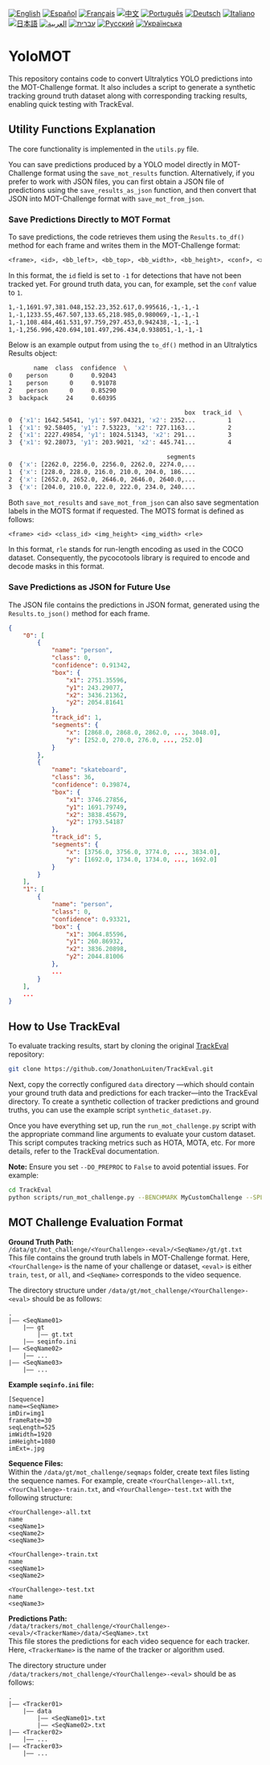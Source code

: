 [![English](https://img.shields.io/badge/lang-English-blue)](README.en.md)
[![Español](https://img.shields.io/badge/lang-Español-purple)](README.es.md)
[![Français](https://img.shields.io/badge/lang-Français-yellow)](README.fr.md)
[![中文](https://img.shields.io/badge/lang-中文-red)](README.zh.md)
[![Português](https://img.shields.io/badge/lang-Português-brightgreen)](README.pt.md)
[![Deutsch](https://img.shields.io/badge/lang-Deutsch-blueviolet)](README.de.md)
[![Italiano](https://img.shields.io/badge/lang-Italiano-orange)](README.it.md)
[![日本語](https://img.shields.io/badge/lang-日本語-yellowgreen)](README.jp.md)
[![العربية](https://img.shields.io/badge/lang-العربية-lightgrey)](README.ar.md)
[![עברית](https://img.shields.io/badge/lang-עברית-teal)](README.he.md)
[![Русский](https://img.shields.io/badge/lang-Русский-lightblue)](README.ru.md)
[![Українська](https://img.shields.io/badge/lang-Українська-skyblue)](README.uk.md)

# YoloMOT

This repository contains code to convert Ultralytics YOLO predictions into the MOT-Challenge format. It also includes a script to generate a synthetic tracking ground truth dataset along with corresponding tracking results, enabling quick testing with TrackEval.

## Utility Functions Explanation

The core functionality is implemented in the `utils.py` file.

You can save predictions produced by a YOLO model directly in MOT-Challenge format using the `save_mot_results` function. Alternatively, if you prefer to work with JSON files, you can first obtain a JSON file of predictions using the `save_results_as_json` function, and then convert that JSON into MOT-Challenge format with `save_mot_from_json`.

### Save Predictions Directly to MOT Format

To save predictions, the code retrieves them using the `Results.to_df()` method for each frame and writes them in the MOT-Challenge format:
```txt
<frame>, <id>, <bb_left>, <bb_top>, <bb_width>, <bb_height>, <conf>, <x>, <y>, <z>
```
In this format, the `id` field is set to `-1` for detections that have not been tracked yet. For ground truth data, you can, for example, set the `conf` value to `1`.

```txt
1,-1,1691.97,381.048,152.23,352.617,0.995616,-1,-1,-1
1,-1,1233.55,467.507,133.65,218.985,0.980069,-1,-1,-1
1,-1,108.484,461.531,97.759,297.453,0.942438,-1,-1,-1
1,-1,256.996,420.694,101.497,296.434,0.938051,-1,-1,-1
```

Below is an example output from using the `to_df()` method in an Ultralytics Results object:

```bash
       name  class  confidence  \
0    person      0     0.92043   
1    person      0     0.91078   
2    person      0     0.85290   
3  backpack     24     0.60395   

                                                 box  track_id  \
0  {'x1': 1642.54541, 'y1': 597.04321, 'x2': 2352...         1   
1  {'x1': 92.58405, 'y1': 7.53223, 'x2': 727.1163...         2   
2  {'x1': 2227.49854, 'y1': 1024.51343, 'x2': 291...         3   
3  {'x1': 92.28073, 'y1': 203.9021, 'x2': 445.741...         4   

                                            segments  
0  {'x': [2262.0, 2256.0, 2256.0, 2262.0, 2274.0,...  
1  {'x': [228.0, 228.0, 216.0, 210.0, 204.0, 186....  
2  {'x': [2652.0, 2652.0, 2646.0, 2646.0, 2640.0,...  
3  {'x': [204.0, 210.0, 222.0, 222.0, 234.0, 240....  
```

Both `save_mot_results` and `save_mot_from_json` can also save segmentation labels in the MOTS format if requested. The MOTS format is defined as follows:

```txt
<frame> <id> <class_id> <img_height> <img_width> <rle>
```

In this format, `rle` stands for run-length encoding as used in the COCO dataset. Consequently, the pycocotools library is required to encode and decode masks in this format.

### Save Predictions as JSON for Future Use

The JSON file contains the predictions in JSON format, generated using the `Results.to_json()` method for each frame.

```json
{
    "0": [
        {
            "name": "person",
            "class": 0,
            "confidence": 0.91342,
            "box": {
                "x1": 2751.35596,
                "y1": 243.29077,
                "x2": 3436.21362,
                "y2": 2054.81641
            },
            "track_id": 1,
            "segments": {
                "x": [2868.0, 2868.0, 2862.0, ..., 3048.0],
                "y": [252.0, 270.0, 276.0, ..., 252.0]
            }
        },
        {
            "name": "skateboard",
            "class": 36,
            "confidence": 0.39874,
            "box": {
                "x1": 3746.27856,
                "y1": 1691.79749,
                "x2": 3838.45679,
                "y2": 1793.54187
            },
            "track_id": 5,
            "segments": {
                "x": [3756.0, 3756.0, 3774.0, ..., 3834.0],
                "y": [1692.0, 1734.0, 1734.0, ..., 1692.0]
            }
        }
    ],
    "1": [
        {
            "name": "person",
            "class": 0,
            "confidence": 0.93321,
            "box": {
                "x1": 3064.85596,
                "y1": 260.86932,
                "x2": 3836.20898,
                "y2": 2044.81006
            },
            ...
        }
    ],
    ...
}
```

## How to Use TrackEval

To evaluate tracking results, start by cloning the original [TrackEval](https://github.com/JonathonLuiten/TrackEval/) repository:

```bash
git clone https://github.com/JonathonLuiten/TrackEval.git
```

Next, copy the correctly configured `data` directory —which should contain your ground truth data and predictions for each tracker—into the TrackEval directory. To create a synthetic collection of tracker predictions and ground truths, you can use the example script `synthetic_dataset.py`.

Once you have everything set up, run the `run_mot_challenge.py` script with the appropriate command line arguments to evaluate your custom dataset. This script computes tracking metrics such as HOTA, MOTA, etc. For more details, refer to the TrackEval documentation.

**Note:** Ensure you set `--DO_PREPROC` to `False` to avoid potential issues. For example:

```bash
cd TrackEval
python scripts/run_mot_challenge.py --BENCHMARK MyCustomChallenge --SPLIT_TO_EVAL test --DO_PREPROC False
```

## MOT Challenge Evaluation Format

**Ground Truth Path:**  
`/data/gt/mot_challenge/<YourChallenge>-<eval>/<SeqName>/gt/gt.txt`     
This file contains the ground truth labels in MOT-Challenge format. Here, `<YourChallenge>` is the name of your challenge or dataset, `<eval>` is either `train`, `test`, or `all`, and `<SeqName>` corresponds to the video sequence.

The directory structure under `/data/gt/mot_challenge/<YourChallenge>-<eval>` should be as follows:

```
.
|—— <SeqName01>
    |—— gt
        |—— gt.txt
    |—— seqinfo.ini
|—— <SeqName02>
    |—— ...
|—— <SeqName03>
    |—— ...
```

**Example `seqinfo.ini` file:**

```
[Sequence]
name=<SeqName>
imDir=img1
frameRate=30
seqLength=525
imWidth=1920
imHeight=1080
imExt=.jpg
```

**Sequence Files:**  
Within the `/data/gt/mot_challenge/seqmaps` folder, create text files listing the sequence names. For example, create `<YourChallenge>-all.txt`, `<YourChallenge>-train.txt`, and `<YourChallenge>-test.txt` with the following structure:

```
<YourChallenge>-all.txt
name
<seqName1> 
<seqName2>
<seqName3>

<YourChallenge>-train.txt
name
<seqName1> 
<seqName2>

<YourChallenge>-test.txt
name
<seqName3>
```

**Predictions Path:**  
`/data/trackers/mot_challenge/<YourChallenge>-<eval>/<TrackerName>/data/<SeqName>.txt`  
This file stores the predictions for each video sequence for each tracker. Here, `<TrackerName>` is the name of the tracker or algorithm used.

The directory structure under `/data/trackers/mot_challenge/<YourChallenge>-<eval>` should be as follows:

```
.
|—— <Tracker01>
    |—— data
        |—— <SeqName01>.txt
        |—— <SeqName02>.txt
|—— <Tracker02>
    |—— ...
|—— <Tracker03>
    |—— ...
```

